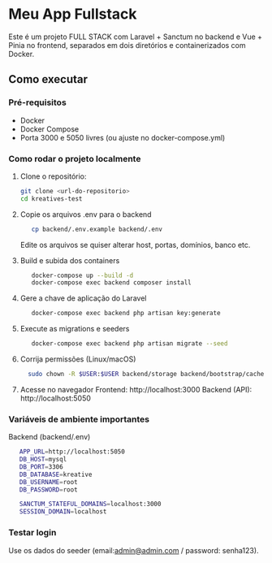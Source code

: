 # Meu App Fullstack

Este é um projeto FULL STACK com Laravel + Sanctum no backend e Vue + Pinia no frontend, separados em dois diretórios e containerizados com Docker.

## Como executar

### Pré-requisitos

- Docker
- Docker Compose
- Porta 3000 e 5050 livres (ou ajuste no docker-compose.yml)

### Como rodar o projeto localmente

1. Clone o repositório:
   ```sh
   git clone <url-do-repositorio>
   cd kreatives-test
   ```

2. Copie os arquivos .env para o backend
   ```sh
      cp backend/.env.example backend/.env
   ```

   Edite os arquivos se quiser alterar host, portas, domínios, banco etc.

3. Build e subida dos containers
   ```sh
      docker-compose up --build -d
      docker-compose exec backend composer install
   ```

4. Gere a chave de aplicação do Laravel
   ```sh
      docker-compose exec backend php artisan key:generate
   ```

5. Execute as migrations e seeders
   ```sh
      docker-compose exec backend php artisan migrate --seed
   ```

6. Corrija permissões (Linux/macOS)
   ```sh
     sudo chown -R $USER:$USER backend/storage backend/bootstrap/cache
   ```

7. Acesse no navegador
   Frontend: http://localhost:3000
   Backend (API): http://localhost:5050

### Variáveis de ambiente importantes
Backend (backend/.env)
```sh
   APP_URL=http://localhost:5050
   DB_HOST=mysql
   DB_PORT=3306
   DB_DATABASE=kreative
   DB_USERNAME=root
   DB_PASSWORD=root

   SANCTUM_STATEFUL_DOMAINS=localhost:3000
   SESSION_DOMAIN=localhost
```

### Testar login
   Use os dados do seeder (email:admin@admin.com / password: senha123).
